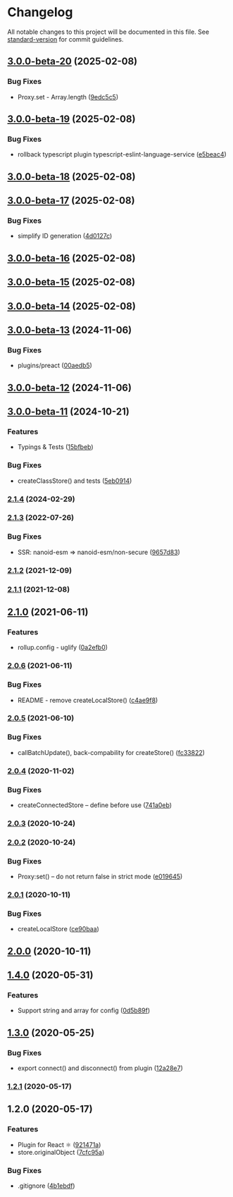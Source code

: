 # Changelog

All notable changes to this project will be documented in this file. See [standard-version](https://github.com/conventional-changelog/standard-version) for commit guidelines.

## [3.0.0-beta-20](https://github.com/foreverido/justorm/compare/v3.0.0-beta-19...v3.0.0-beta-20) (2025-02-08)


### Bug Fixes

* Proxy.set - Array.length ([9edc5c5](https://github.com/foreverido/justorm/commit/9edc5c578b9262fdee21e64625468853e66f7ce0))

## [3.0.0-beta-19](https://github.com/foreverido/justorm/compare/v3.0.0-beta-18...v3.0.0-beta-19) (2025-02-08)


### Bug Fixes

* rollback typescript plugin typescript-eslint-language-service ([e5beac4](https://github.com/foreverido/justorm/commit/e5beac455ea07b33618ce5e21df726baec01f497))

## [3.0.0-beta-18](https://github.com/foreverido/justorm/compare/v3.0.0-beta-17...v3.0.0-beta-18) (2025-02-08)

## [3.0.0-beta-17](https://github.com/foreverido/justorm/compare/v3.0.0-beta-16...v3.0.0-beta-17) (2025-02-08)


### Bug Fixes

* simplify ID generation ([4d0127c](https://github.com/foreverido/justorm/commit/4d0127c19fa2fac0d6f72023cd8c657a6297a161))

## [3.0.0-beta-16](https://github.com/foreverido/justorm/compare/v3.0.0-beta-15...v3.0.0-beta-16) (2025-02-08)

## [3.0.0-beta-15](https://github.com/foreverido/justorm/compare/v3.0.0-beta-14...v3.0.0-beta-15) (2025-02-08)

## [3.0.0-beta-14](https://github.com/foreverido/justorm/compare/v3.0.0-beta-13...v3.0.0-beta-14) (2025-02-08)

## [3.0.0-beta-13](https://github.com/foreverido/justorm/compare/v3.0.0-beta-12...v3.0.0-beta-13) (2024-11-06)


### Bug Fixes

* plugins/preact ([00aedb5](https://github.com/foreverido/justorm/commit/00aedb52a2ab4bb5566186a4f83a0e5400a739b6))

## [3.0.0-beta-12](https://github.com/foreverido/justorm/compare/v3.0.0-beta-11...v3.0.0-beta-12) (2024-11-06)

## [3.0.0-beta-11](https://github.com/foreverido/justorm/compare/v2.1.3...v3.0.0-beta-11) (2024-10-21)


### Features

* Typings & Tests ([15bfbeb](https://github.com/foreverido/justorm/commit/15bfbeba2fe10d07f307f1444e7a9de94da716fe))


### Bug Fixes

* createClassStore() and tests ([5eb0914](https://github.com/foreverido/justorm/commit/5eb09146b897689fa821e1084b4289f143cbc61c))

### [2.1.4](https://github.com/foreverido/justorm/compare/v2.1.3...v2.1.4) (2024-02-29)

### [2.1.3](https://github.com/foreverido/justorm/compare/v2.1.2...v2.1.3) (2022-07-26)


### Bug Fixes

* SSR: nanoid-esm => nanoid-esm/non-secure ([9657d83](https://github.com/foreverido/justorm/commit/9657d83013afe72bbbadbfc21b204ea6d06b61e8))

### [2.1.2](https://github.com/foreverido/justorm/compare/v2.1.1...v2.1.2) (2021-12-09)

### [2.1.1](https://github.com/foreverido/justorm/compare/v2.1.0...v2.1.1) (2021-12-08)

## [2.1.0](https://github.com/apostololeg/justorm/compare/v2.0.6...v2.1.0) (2021-06-11)


### Features

* rollup.config - uglify ([0a2efb0](https://github.com/apostololeg/justorm/commit/0a2efb06b2338f051cf8e86ad74ad217c327b88c))

### [2.0.6](https://github.com/apostololeg/justorm/compare/v2.0.5...v2.0.6) (2021-06-11)


### Bug Fixes

* README - remove createLocalStore() ([c4ae9f8](https://github.com/apostololeg/justorm/commit/c4ae9f818d1135e9ab7db781704d9819c06e5fc5))

### [2.0.5](https://github.com/apostololeg/justorm/compare/v2.0.4...v2.0.5) (2021-06-10)


### Bug Fixes

* callBatchUpdate(), back-compability for createStore() ([fc33822](https://github.com/apostololeg/justorm/commit/fc33822bfbe1682dc2425956b4cc6b263f2b5039))

### [2.0.4](https://github.com/apostololeg/justorm/compare/v2.0.3...v2.0.4) (2020-11-02)


### Bug Fixes

* createConnectedStore – define before use ([741a0eb](https://github.com/apostololeg/justorm/commit/741a0ebbeefc7099fbaf85d2b4b89d8671d6531b))

### [2.0.3](https://github.com/apostololeg/justorm/compare/v2.0.2...v2.0.3) (2020-10-24)

### [2.0.2](https://github.com/apostololeg/justorm/compare/v2.0.1...v2.0.2) (2020-10-24)


### Bug Fixes

* Proxy:set() – do not return false in strict mode ([e019645](https://github.com/apostololeg/justorm/commit/e019645820cc4a47024596e1982b3f19b96e1ca9))

### [2.0.1](https://github.com/apostololeg/justorm/compare/v2.0.0...v2.0.1) (2020-10-11)


### Bug Fixes

* createLocalStore ([ce90baa](https://github.com/apostololeg/justorm/commit/ce90baa67baf5a81e6cc1c99c6b84b13e46deda8))

## [2.0.0](https://github.com/apostololeg/justorm/compare/v1.4.0...v2.0.0) (2020-10-11)

## [1.4.0](https://github.com/apostololeg/justorm/compare/v1.3.0...v1.4.0) (2020-05-31)


### Features

* Support string and array for config ([0d5b89f](https://github.com/apostololeg/justorm/commit/0d5b89fa7cb7d73baeb84ae887b9aa18d2e83c17))

## [1.3.0](https://github.com/apostololeg/justorm/compare/v1.2.1...v1.3.0) (2020-05-25)


### Bug Fixes

* export connect() and disconnect() from plugin ([12a28e7](https://github.com/apostololeg/justorm/commit/12a28e79de6d1274951d6d88d486c504bb86dd5b))

### [1.2.1](https://github.com/apostololeg/justorm/compare/v1.2.0...v1.2.1) (2020-05-17)

## 1.2.0 (2020-05-17)


### Features

* Plugin for React ⚛️ ([921471a](https://github.com/apostololeg/justorm/commit/921471ae915ffdad980ad9fb7af3453519af6ff6))
* store.originalObject ([7cfc95a](https://github.com/apostololeg/justorm/commit/7cfc95af516f1077178b349bfe8d35012d980df8))


### Bug Fixes

* .gitignore ([4b1ebdf](https://github.com/apostololeg/justorm/commit/4b1ebdf2237229f31c881d9ce6185520b37a02eb))

